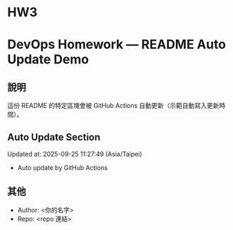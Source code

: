 # HW3
# DevOps Homework — README Auto Update Demo

## 說明
這份 README 的特定區塊會被 GitHub Actions 自動更新（示範自動寫入更新時間）。

## Auto Update Section
<!--START_SECTION:update-->
Updated at: 2025-09-25 11:27:49 (Asia/Taipei)

- Auto update by GitHub Actions
<!--END_SECTION:update-->

## 其他
- Author: <你的名字>
- Repo: <repo 連結>
